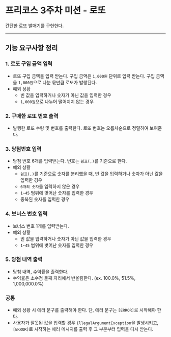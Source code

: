 # 프리코스 3주차 미션 - 로또

간단한 로또 발매기를 구현한다.

---

## 기능 요구사항 정리

### 1. 로또 구입 금액 입력
- 로또 구입 금액을 입력 받는다. 구입 금액은 `1,000원` 단위로 입력 받는다. 구입 금액을 `1,000원`으로 나눈 몫만큼 로또가 발행된다.
- 예외 상황
    - 빈 값을 입력하거나 숫자가 아닌 값을 입력한 경우
    - `1,000원`으로 나누어 떨어지지 않는 경우

### 2. 구매한 로또 번호 출력
- 발행한 로또 수량 및 번호를 출력한다. 로또 번호는 오름차순으로 정렬하여 보여준다.

### 3. 당첨번호 입력
- 당첨 번호 6개를 입력받는다. 번호는 `쉼표(,)`를 기준으로 한다.
- 예외 상황
    - `쉼표(,)`를 기준으로 숫자를 분리했을 때, 빈 값을 입력하거나 숫자가 아닌 값을 입력한 경우
    - `6개의 숫자`를 입력하지 않은 경우
    - `1~45` 범위에 벗어난 숫자를 입력한 경우
    - 중복된 숫자를 입력한 경우

### 4. 보너스 번호 입력
- 보너스 번호 1개를 입력받는다.
- 예외 상황
    - 빈 값을 입력하거나 숫자가 아닌 값을 입력한 경우
    - `1~45` 범위에 벗어난 숫자를 입력한 경우

### 5. 당첨 내역 출력
- 당첨 내역, 수익률을 출력한다.
- 수익률은 소수점 둘째 자리에서 반올림한다. (ex. 100.0%, 51.5%, 1,000,000.0%)

### 공통
- 예외 상황 시 에러 문구를 출력해야 한다. 단, 에러 문구는 `[ERROR]`로 시작해야 한다.
- 사용자가 잘못된 값을 입력할 경우 `IllegalArgumentException`을 발생시키고, `[ERROR]`로 시작하는 에러 메시지를 출력 후 그 부분부터 입력을 다시 받는다.


